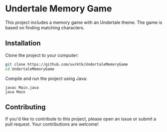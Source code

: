 # Undertale Memory Game

This project includes a memory game with an Undertale theme. The game is based on finding matching characters.

## Installation

Clone the project to your computer:

```bash
git clone https://github.com/uurktk/UndertaleMemoryGame
cd UndertaleMemoryGame
```
Compile and run the project using Java:
```
javac Main.java
java Main
```
## Contributing
If you'd like to contribute to this project, please open an issue or submit a pull request. Your contributions are welcome!
